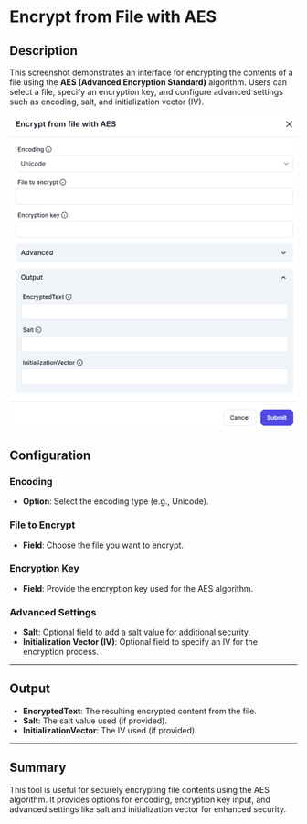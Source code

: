 # Encrypt from File with AES

## Description

This screenshot demonstrates an interface for encrypting the contents of a file using the **AES (Advanced Encryption Standard)** algorithm. Users can select a file, specify an encryption key, and configure advanced settings such as encoding, salt, and initialization vector (IV).

![alt text](encrypt-from-file-with-aes-1.png)

## Configuration

### Encoding

- **Option**: Select the encoding type (e.g., Unicode).

### File to Encrypt

- **Field**: Choose the file you want to encrypt.

### Encryption Key

- **Field**: Provide the encryption key used for the AES algorithm.

### Advanced Settings

- **Salt**: Optional field to add a salt value for additional security.
- **Initialization Vector (IV)**: Optional field to specify an IV for the encryption process.

---

## Output

- **EncryptedText**: The resulting encrypted content from the file.
- **Salt**: The salt value used (if provided).
- **InitializationVector**: The IV used (if provided).

---

## Summary

This tool is useful for securely encrypting file contents using the AES algorithm. It provides options for encoding, encryption key input, and advanced settings like salt and initialization vector for enhanced security.
